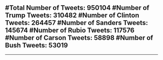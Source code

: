 #Total Number of Tweets: 950104 
#Number of Trump Tweets: 310482
#Number of Clinton Tweets: 264457
#Number of Sanders Tweets: 145674
#Number of Rubio Tweets: 117576
#Number of Carson Tweets: 58898
#Number of Bush Tweets: 53019
---
---
